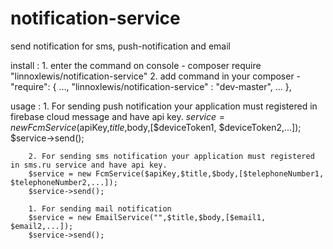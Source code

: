 # notification-service
send notification for sms, push-notification and email

install : 1. enter the command on console - composer require "linnoxlewis/notification-service"
          2. add command in your composer - "require": {
          ...,
          "linnoxlewis/notification-service" : "dev-master",
          ...
          },
          
usage : 1. For sending push notification your application must registered in firebase cloud message and have api key.
        $service = new FcmService($apiKey,$title,$body,[$deviceToken1, $deviceToken2,...]);
        $service->send();
        
        2. For sending sms notification your application must registered in sms.ru service and have api key.
        $service = new FcmService($apiKey,$title,$body,[$telephoneNumber1, $telephoneNumber2,...]);
        $service->send();
        
        1. For sending mail notification 
        $service = new EmailService("",$title,$body,[$email1, $email2,...]);
        $service->send();
        
  
